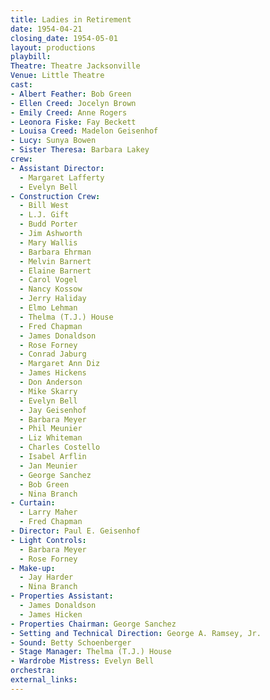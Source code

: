 ```yaml
---
title: Ladies in Retirement
date: 1954-04-21
closing_date: 1954-05-01
layout: productions
playbill:
Theatre: Theatre Jacksonville
Venue: Little Theatre
cast:
- Albert Feather: Bob Green
- Ellen Creed: Jocelyn Brown
- Emily Creed: Anne Rogers
- Leonora Fiske: Fay Beckett
- Louisa Creed: Madelon Geisenhof
- Lucy: Sunya Bowen
- Sister Theresa: Barbara Lakey
crew:
- Assistant Director:
  - Margaret Lafferty
  - Evelyn Bell
- Construction Crew:
  - Bill West
  - L.J. Gift
  - Budd Porter
  - Jim Ashworth
  - Mary Wallis
  - Barbara Ehrman
  - Melvin Barnert
  - Elaine Barnert
  - Carol Vogel
  - Nancy Kossow
  - Jerry Haliday
  - Elmo Lehman
  - Thelma (T.J.) House
  - Fred Chapman
  - James Donaldson
  - Rose Forney
  - Conrad Jaburg
  - Margaret Ann Diz
  - James Hickens
  - Don Anderson
  - Mike Skarry
  - Evelyn Bell
  - Jay Geisenhof
  - Barbara Meyer
  - Phil Meunier
  - Liz Whiteman
  - Charles Costello
  - Isabel Arflin
  - Jan Meunier
  - George Sanchez
  - Bob Green
  - Nina Branch
- Curtain:
  - Larry Maher
  - Fred Chapman
- Director: Paul E. Geisenhof
- Light Controls:
  - Barbara Meyer
  - Rose Forney
- Make-up:
  - Jay Harder
  - Nina Branch
- Properties Assistant:
  - James Donaldson
  - James Hicken
- Properties Chairman: George Sanchez
- Setting and Technical Direction: George A. Ramsey, Jr.
- Sound: Betty Schoenberger
- Stage Manager: Thelma (T.J.) House
- Wardrobe Mistress: Evelyn Bell
orchestra:
external_links:
---
```



